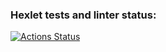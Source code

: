 ### Hexlet tests and linter status:
[![Actions Status](https://github.com/SHOCKra127/frontend-project-44/workflows/hexlet-check/badge.svg)](https://github.com/SHOCKra127/frontend-project-44/actions)